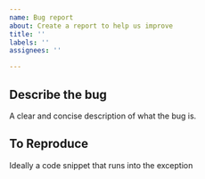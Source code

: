 ```yaml
---
name: Bug report
about: Create a report to help us improve
title: ''
labels: ''
assignees: ''

---
```


**Describe the bug**
---
A clear and concise description of what the bug is.

**To Reproduce**
---
Ideally a code snippet that runs into the exception

